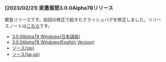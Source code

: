 
### (2023/02/21) 変愚蛮怒3.0.0Alpha78リリース
緊急リリースです。前回の修正で起きたクラッシュバグを修正しました。リリースノートは[こちら](https://github.com/hengband/hengband/releases/tag/3.0.0Alpha78)です。

- [3.0.0Alpha78 Windows(日本語版)](https://github.com/hengband/hengband/releases/download/3.0.0Alpha78/Hengband-3.0.0Alpha78-jp.zip)
- [3.0.0Alpha78 Windows(English Version)](https://github.com/hengband/hengband/releases/download/3.0.0Alpha78/Hengband-3.0.0Alpha78-en.zip)
- [ソース(zip)](https://github.com/hengband/hengband/archive/3.0.0Alpha78.zip)
- [ソース(tar.gz)](https://github.com/hengband/hengband/archive/3.0.0Alpha78.tar.gz)

